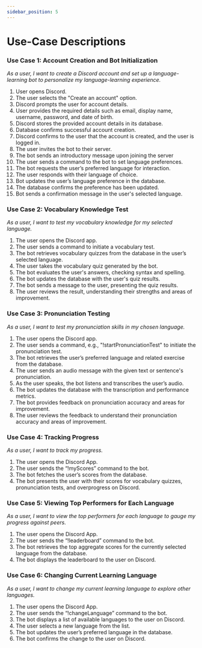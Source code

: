 ```yaml
---
sidebar_position: 5
---
```


# Use-Case Descriptions

### Use Case 1: Account Creation and Bot Initialization
<i>As a user, I want to create a Discord account and set up a language-learning bot to personalize my language-learning experience.</i>

1. User opens Discord.
2. The user selects the "Create an account" option.
3. Discord prompts the user for account details.
4. User provides the required details such as email, display name, username, password, and date of birth.
5. Discord stores the provided account details in its database.
6. Database confirms successful account creation.
7. Discord confirms to the user that the account is created, and the user is logged in.
8. The user invites the bot to their server.
9. The bot sends an introductory message upon joining the server
10. The user sends a command to the bot to set language preferences.
11. The bot requests the user’s preferred language for interaction.
12. The user responds with their language of choice.
13. Bot updates the user’s language preference in the database.
14. The database confirms the preference has been updated.
15. Bot sends a confirmation message in the user's selected language.

### Use Case 2: Vocabulary Knowledge Test
<i>As a user, I want to test my vocabulary knowledge for my selected language.</i>

1. The user opens the Discord app.
2. The user sends a command to initiate a vocabulary test.
3. The bot retrieves vocabulary quizzes from the database in the user’s selected language.
4. The user takes the vocabulary quiz generated by the bot.
5. The bot evaluates the user's answers, checking syntax and spelling.
6. The bot updates the database with the user's quiz results.
7. The bot sends a message to the user, presenting the quiz results.
8. The user reviews the result, understanding their strengths and areas of improvement.

### Use Case 3: Pronunciation Testing
<i>As a user, I want to test my pronunciation skills in my chosen language.</i>

1. The user opens the Discord app.
2. The user sends a command, e.g., "!startPronunciationTest" to initiate the pronunciation test.
3. The bot retrieves the user’s preferred language and related exercise from the database.
4. The user sends an audio message with the given text or sentence's pronunciation.
5. As the user speaks, the bot listens and transcribes the user’s audio.
6. The bot updates the database with the transcription and performance metrics.
7. The bot provides feedback on pronunciation accuracy and areas for improvement.
8. The user reviews the feedback to understand their pronunciation accuracy and areas of improvement.

### Use Case 4: Tracking Progress
<i>As a user, I want to track my progress.</i>

1. The user opens the Discord App.
2. The user sends the “!myScores” command to the bot.
3. The bot fetches the user’s scores from the database.
4. The bot presents the user with their scores for vocabulary quizzes, pronunciation tests, and overprogress on Discord.

### Use Case 5: Viewing Top Performers for Each Language
<i>As a user, I want to view the top performers for each language to gauge my progress against peers.</i>

1. The user opens the Discord App.
2. The user sends the “!leaderboard” command to the bot.
3. The bot retrieves the top aggregate scores for the currently selected language from the database.
4. The bot displays the leaderboard to the user on Discord.

### Use Case 6: Changing Current Learning Language
<i>As a user, I want to change my current learning language to explore other languages.</i>

1. The user opens the Discord App.
2. The user sends the “!changeLanguage” command to the bot.
3. The bot displays a list of available languages to the user on Discord.
4. The user selects a new language from the list.
5. The bot updates the user’s preferred language in the database.
6. The bot confirms the change to the user on Discord.
